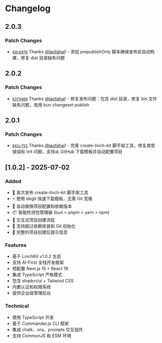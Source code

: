 # Changelog

## 2.0.3

### Patch Changes

- [`ddc6df6`](https://github.com/laofahai/linch-kit/commit/ddc6df6a79442e6f4be7f60823966917a1f78010) Thanks [@laofahai](https://github.com/laofahai)! - 添加 prepublishOnly 脚本确保发布前自动构建，修复 dist 目录缺失问题

## 2.0.2

### Patch Changes

- [`83f9489`](https://github.com/laofahai/linch-kit/commit/83f9489f807e36fa2ae5031e1e8da6caa7c26f00) Thanks [@laofahai](https://github.com/laofahai)! - 修复发布问题：包含 dist 目录，修复 bin 文件缺失问题，改用 bun changeset publish

## 2.0.1

### Patch Changes

- [`041cf55`](https://github.com/laofahai/linch-kit/commit/041cf55958880e37630ab651035f422757145674) Thanks [@laofahai](https://github.com/laofahai)! - 完善 create-linch-kit 脚手架工具，修复类型错误和 lint 问题，支持从 GitHub 下载模板并自动配置项目

## [1.0.2] - 2025-07-02

### Added

- 🎉 首次发布 create-linch-kit 脚手架工具
- ⚡ 使用 degit 快速下载模板，无需 Git 克隆
- 🔧 自动替换项目配置和依赖版本
- 📦 智能检测包管理器 (bun > pnpm > yarn > npm)
- 🎨 交互式项目创建流程
- 🚀 支持跳过依赖安装和 Git 初始化
- 📝 完整的项目创建后提示信息

### Features

- 基于 LinchKit v1.0.2 生态
- 支持 AI-First 全栈开发框架
- 预配置 Next.js 15 + React 19
- 集成 TypeScript 严格模式
- 包含 shadcn/ui + Tailwind CSS
- 内置认证和权限系统
- 提供企业级管理后台

### Technical

- 使用 TypeScript 开发
- 基于 Commander.js CLI 框架
- 集成 chalk、ora、prompts 交互组件
- 支持 CommonJS 和 ESM 环境
